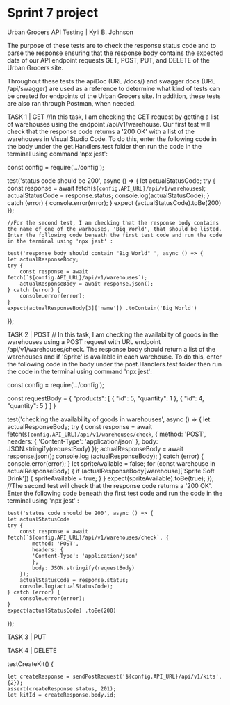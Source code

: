 # Sprint 7 project

Urban Grocers API Testing | Kyli B. Johnson

The purpose of these tests are to check the response status code and to parse the response ensuring that the response body contains the expected data of our API endpoint requests GET, POST, PUT, and DELETE of the Urban Grocers site.

Throughout these tests the apiDoc (URL /docs/) and swagger docs (URL /api/swagger) are used as a reference to determine what kind of tests can be created for endpoints of the Urban Grocers site. In addition, these tests are also ran through Postman, when needed.

TASK 1 | GET
    //In this task, I am checking the GET request by getting a list of warehouses using the endpoint /api/v1/warehouse. Our first test will check that the response code returns a '200 OK' with a list of the warehouses in Visual Studio Code. To do this, enter the following code in the body under the get.Handlers.test folder then run the code in the terminal using command 'npx jest':
    
const config = require('../config');

test('status code should be 200', async () => {
	let actualStatusCode;
	try {
		const response = await fetch(`${config.API_URL}/api/v1/warehouses`);
		actualStatusCode = response.status;
		console.log(actualStatusCode);
	} catch (error) {
		console.error(error);
	}
	expect (actualStatusCode).toBe(200)
});

    //For the second test, I am checking that the response body contains the name of one of the warhouses, 'Big World', that should be listed. Enter the following code beneath the first test code and run the code in the terminal using 'npx jest' :
    
    test('response body should contain "Big World" ', async () => {
	let actualResponseBody;
	try {
		const response = await fetch(`${config.API_URL}/api/v1/warehouses`);
		actualResponseBody = await response.json();
	} catch (error) {
		console.error(error);
	}
	expect(actualResponseBody[3]['name']) .toContain('Big World')
});

TASK 2 | POST
    // In this task, I am checking the availabilty of goods in the warehouses using a POST request with URL endpoint /api/v1/warehouses/check. The response body should return a list of the warehouses and if 'Sprite' is available in each warehouse. To do this, enter the following code in the body under the post.Handlers.test folder then run the code in the terminal using command 'npx jest':

const config = require('../config');

const requestBody = {
		"products": [
			{
				"id": 5,
				"quantity": 1
			},
			{
				"id": 4,
				"quantity": 5
			}
		]
}

test('checking the availability of goods in warehouses', async () => {
	let actualResponseBody;
    try {
		const response = await fetch(`${config.API_URL}/api/v1/warehouses/check`, {
			method: 'POST',
			headers: {
			'Content-Type': 'application/json'
			},
			body: JSON.stringify(requestBody)
		});
		actualResponseBody = await response.json();
		console.log (actualResponseBody);
	} catch (error) {
		console.error(error);
	}
	let spriteAvailable = false;
	for (const warehouse in actualResponseBody) {
		if (actualResponseBody[warehouse]['Sprite Soft Drink']) {
			spriteAvailable = true;
		}
	}
	expect(spriteAvailable).toBe(true);
});
    //The second test will check that the response code returns a '200 OK'. Enter the following code beneath the first test code and run the code in the terminal using 'npx jest' :

    test('status code should be 200', async () => {
	let actualStatusCode
    try {
		const response = await fetch(`${config.API_URL}/api/v1/warehouses/check`, {
			method: 'POST',
			headers: {
			'Content-Type': 'application/json'
			},
			body: JSON.stringify(requestBody)
		});
		actualStatusCode = response.status;
		console.log(actualStatusCode);
	} catch (error) {
		console.error(error);
	}
	expect(actualStatusCode) .toBe(200)
});

TASK 3 | PUT


TASK 4 | DELETE




testCreateKit() {
	
	let createResponse = sendPostRequest('${config.API_URL}/api/v1/kits', {2});
	assert(createResponse.status, 201); 
	let kitId = createResponse.body.id;
